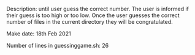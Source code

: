 Description: until user guess the correct number. The user is informed if their guess is too high or too low. Once the user guesses the correct number of files in the current directory they will be congratulated.

Make date: 18th Feb 2021

Number of lines in guessinggame.sh: 26
